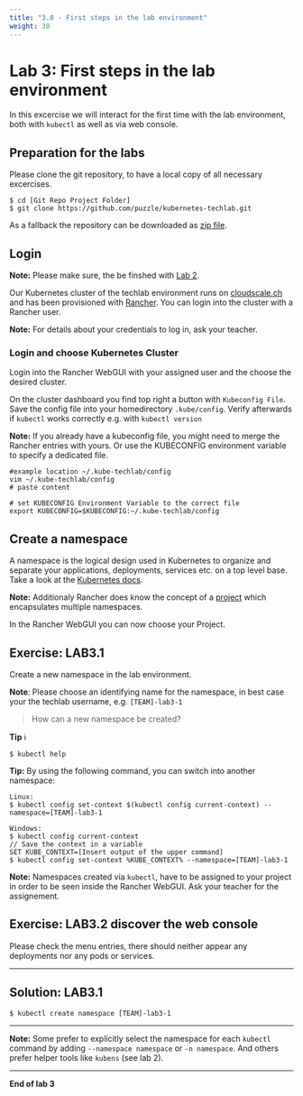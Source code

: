 ```yaml
---
title: "3.0 - First steps in the lab environment"
weight: 30
---
```


# Lab 3: First steps in the lab environment

In this excercise we will interact for the first time with the lab environment, both with `kubectl` as well as via web console.


## Preparation for the labs

Please clone the git repository, to have a local copy of all necessary excercises.

```
$ cd [Git Repo Project Folder]
$ git clone https://github.com/puzzle/kubernetes-techlab.git
```

As a fallback the repository can be downloaded as [zip file](https://github.com/puzzle/kubernetes-techlab/archive/master.zip).


## Login

**Note:** Please make sure, the be finshed with [Lab 2](02_cli.md).

Our Kubernetes cluster of the techlab environment runs on [cloudscale.ch](https://cloudscale.ch) and has been provisioned with [Rancher](https://rancher.com/). You can login into the cluster with a Rancher user.

**Note:** For details about your credentials to log in, ask your teacher.



### Login and choose Kubernetes Cluster

Login into the Rancher WebGUI with your assigned user and the choose the desired cluster.


On the cluster dashboard you find top right a button with `Kubeconfig File`. Save the config file into your homedirectory `.kube/config`. Verify afterwards if `kubectl` works correctly e.g. with `kubectl version`

**Note:** If you already have a kubeconfig file, you might need to merge the Rancher entries with yours. Or use the KUBECONFIG environment variable to specify a dedicated file.

```
#example location ~/.kube-techlab/config
vim ~/.kube-techlab/config
# paste content 

# set KUBECONFIG Environment Variable to the correct file
export KUBECONFIG=$KUBECONFIG:~/.kube-techlab/config
```


## Create a namespace

A namespace is the logical design used in Kubernetes to organize and separate your applications, deployments, services etc. on a top level base. Take a look at the [Kubernetes docs](https://kubernetes.io/docs/concepts/overview/working-with-objects/namespaces/).


**Note:** Additionaly Rancher does know the concept of a [project](https://rancher.com/docs/rancher/v2.x/en/cluster-admin/projects-and-namespaces/) which encapsulates multiple namespaces.

In the Rancher WebGUI you can now choose your Project.



## Exercise: LAB3.1

Create a new namespace in the lab environment.

**Note**: Please choose an identifying name for the namespace, in best case your the techlab username, e.g. `[TEAM]-lab3-1`

> How can a new namespace be created?

**Tip** :information_source:
```
$ kubectl help
```

**Tip:** By using the following command, you can switch into another namespace:
```
Linux:
$ kubectl config set-context $(kubectl config current-context) --namespace=[TEAM]-lab3-1
```

```
Windows:
$ kubectl config current-context
// Save the context in a variable
SET KUBE_CONTEXT=[Insert output of the upper command]
$ kubectl config set-context %KUBE_CONTEXT% --namespace=[TEAM]-lab3-1
```


**Note:** Namespaces created via `kubectl`, have to be assigned to your project in order to be seen inside the Rancher WebGUI. Ask your teacher for the assignement.

## Exercise: LAB3.2 discover the web console


Please check the menu entries, there should neither appear any deployments nor any pods or services.


---

## Solution: LAB3.1

```
$ kubectl create namespace [TEAM]-lab3-1
```
---

**Note:** Some prefer to explicitly select the namespace for each `kubectl` command by adding `--namespace namespace` 
or `-n namespace`. And others prefer helper tools like `kubens` (see lab 2).

---

**End of lab 3**
